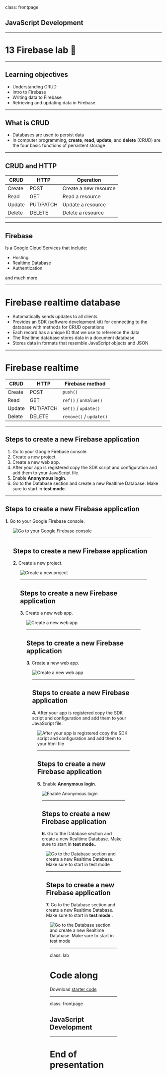 class: frontpage

<div>
  <h2>JavaScript Development</h2>
  <hr/>
  <h1>13 Firebase lab &#x1F9EA;</h1>

</div>

---

## Learning objectives

- Understanding CRUD
- Intro to Firebase
- Writing data to Firebase
- Retrieving and updating data in Firebase

---

## What is CRUD

- Databases are used to persist data
- In computer programming, **create**, **read**, **update**, and **delete** (CRUD) are the four basic functions of persistent storage

---

## CRUD and HTTP

| CRUD   | HTTP      | Operation             |
| ------ | --------- | --------------------- |
| Create | POST      | Create a new resource |
| Read   | GET       | Read a resource       |
| Update | PUT/PATCH | Update a resource     |
| Delete | DELETE    | Delete a resource     |

---

## Firebase

Is a Google Cloud Services that include:

- Hosting
- Realtime Database
- Authentication

and much more

---

# Firebase realtime database

- Automatically sends updates to all clients
- Provides an SDK (software development kit) for connecting to the database with methods for CRUD operations
- Each record has a unique ID that we use to reference the data
- The Realtime database stores data in a document database
- Stores data in formats that resemble JavaScript objects and JSON

---

# Firebase realtime

| CRUD   | HTTP      | Firebase method         |
| ------ | --------- | ----------------------- |
| Create | POST      | `push()`                |
| Read   | GET       | `ref()` / `onValue()`   |
| Update | PUT/PATCH | `set()` / `update()`    |
| Delete | DELETE    | `remove()` / `update()` |

---

## Steps to create a new Firebase application

1. Go to your Google Firebase console.
2. Create a new project.
3. Create a new web app.
4. After your app is registered copy the SDK script and configuration and add them to your JavaScript file.
5. Enable **Anonymous login**.
6. Go to the Database section and create a new Realtime Database. Make sure to start in **test mode**.

---

## Steps to create a new Firebase application

**1.** Go to your Google Firebase console.

<picture style="max-width: 90%; margin: 0 auto; display: block;">
  <img src="https://pataruco.s3.amazonaws.com/ga/jsd/1.png" alt="Go to your Google Firebase console">
<picture>

---

## Steps to create a new Firebase application

**2.** Create a new project.

<picture style="max-width: 90%; margin: 0 auto; display: block;">
  <img src="https://pataruco.s3.amazonaws.com/ga/jsd/2.png" alt="Create a new project">
<picture>

---

## Steps to create a new Firebase application

**3.** Create a new web app.

<picture style="max-width: 90%; margin: 0 auto; display: block;">
  <img src="https://pataruco.s3.amazonaws.com/ga/jsd/3.png" alt="Create a new web app">
<picture>

---

## Steps to create a new Firebase application

**3.** Create a new web app.

<picture style="max-width: 90%; margin: 0 auto; display: block;">
  <img src="https://pataruco.s3.amazonaws.com/ga/jsd/3-5.png" alt="Create a new web app">
<picture>

---

## Steps to create a new Firebase application

**4.** After your app is registered copy the SDK script and configuration and add them to your JavaScript file.

<picture style="max-width: 90%; margin: 0 auto; display: block;">
  <img src="https://pataruco.s3.amazonaws.com/ga/jsd/4.png" alt="After your app is registered copy the SDK script and configuration and add them to your html file">
<picture>

---

## Steps to create a new Firebase application

**5.** Enable **Anonymous login**.

<picture style="max-width: 90%; margin: 0 auto; display: block;">
  <img src="https://pataruco.s3.amazonaws.com/ga/jsd/6.png" alt="Enable Anonymous login">
<picture>

---

## Steps to create a new Firebase application

**6.** Go to the Database section and create a new Realtime Database. Make sure to start in **test mode**..

<picture style="max-width: 90%; margin: 0 auto; display: block;">
  <img src="https://pataruco.s3.amazonaws.com/ga/jsd/7.png" alt="Go to the Database section and create a new Realtime Database. Make sure to start in test mode">
<picture>

---

## Steps to create a new Firebase application

**7.** Go to the Database section and create a new Realtime Database. Make sure to start in **test mode**..

<picture style="max-width: 90%; margin: 0 auto; display: block;">
  <img src="https://pataruco.s3.amazonaws.com/ga/jsd/7-5.png" alt="Go to the Database section and create a new Realtime Database. Make sure to start in test mode">
<picture>

---

class: lab

# Code along

Download [starter code](https://github.com/pataruco/jsd/raw/master/labs/crud-firebase/crud-firebase-starter-code.zip)

---

class: frontpage

<div>
  <h2>JavaScript Development</h2>
  <hr/>
  <h1>End of presentation</h1>
</div>
